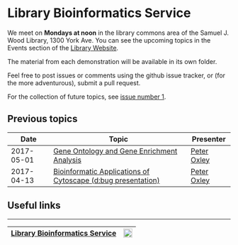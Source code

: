 # Library Bioinformatics Service 

We meet on __Mondays at noon__ in the library commons area of the Samuel J. Wood Library, 1300 York Ave. You can see the upcoming topics in the Events section of the [Library Website](https://library.med.cornell.edu).

The material from each demonstration will be available in its own folder.

Feel free to post issues or comments using the github issue tracker, or (for the more adventurous), submit a pull request.

For the collection of future topics, see [issue number 1](https://github.com/oxpeter/library_bioinformatics_service/issues/1).

## Previous topics

| Date | Topic | Presenter |
|------|-------|-----------|
| 2017-05-01 | [Gene Ontology and Gene Enrichment Analysis](Gene_Ontology) | [Peter Oxley](mailto:pro2004@med.cornell.edu) |
| 2017-04-13 | [Bioinformatic Applications of Cytoscape (d:bug presentation)](Cytoscape) | [Peter Oxley](mailto:pro2004@med.cornell.edu) |

## Useful links

----------------------------
| [Library Bioinformatics Service](https://library.weill.cornell.edu) | <img src="https://raw.githubusercontent.com/abcdbug/dbug/master/WCM_logo.png" alt="WCM" style="height: 20px;"/> |
|---------------|---------------|


